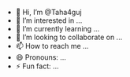 - 👋 Hi, I’m @Taha4guj
- 👀 I’m interested in ...
- 🌱 I’m currently learning ...
- 💞️ I’m looking to collaborate on ...
- 📫 How to reach me ...
- 😄 Pronouns: ...
- ⚡ Fun fact: ...

<!---
Taha4guj/Taha4guj is a ✨ special ✨ repository because its `README.md` (this file) appears on your GitHub profile.
You can click the Preview link to take a look at your changes.
--->
